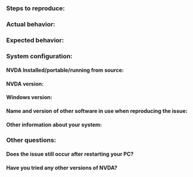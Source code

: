 <!--
Please thoroughly read NVDA's wiki article on how to fill in this template, including how to provide the required files.
Issues may be closed if the required information is not present.
https://github.com/nvaccess/nvda/wiki/Github-issue-template-explanation-and-examples
-->

### Steps to reproduce:

### Actual behavior:

### Expected behavior:

### System configuration:

#### NVDA Installed/portable/running from source:

#### NVDA version:

#### Windows version:

#### Name and version of other software in use when reproducing the issue:

#### Other information about your system:

### Other questions:

#### Does the issue still occur after restarting your PC?

#### Have you tried any other versions of NVDA?

